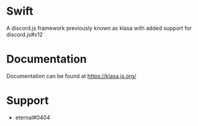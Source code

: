 # Swift
A discord.js framework previously known as klasa with added support for discord.js#v12

# Documentation
Documentation can be found at https://klasa.js.org/

# Support
- eternal#0404